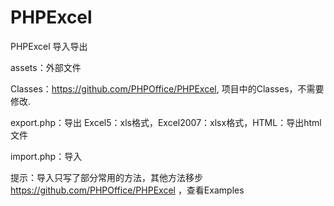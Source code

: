 # PHPExcel
PHPExcel 导入导出

assets：外部文件

Classes：https://github.com/PHPOffice/PHPExcel,
项目中的Classes，不需要修改.

export.php：导出
Excel5：xls格式，Excel2007：xlsx格式，HTML：导出html文件

import.php：导入


提示：导入只写了部分常用的方法，其他方法移步
https://github.com/PHPOffice/PHPExcel
，查看Examples
